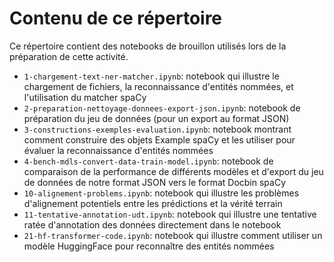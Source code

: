 # Contenu de ce répertoire
Ce répertoire contient des notebooks de brouillon utilisés lors de la préparation de cette activité.

- `1-chargement-text-ner-matcher.ipynb`: notebook qui illustre le chargement de fichiers, la reconnaissance d'entités nommées, et l'utilisation du matcher spaCy
- `2-preparation-nettoyage-donnees-export-json.ipynb`: notebook de préparation du jeu de données (pour un export au format JSON)
- `3-constructions-exemples-evaluation.ipynb`: notebook montrant comment construire des objets Example spaCy et les utiliser pour évaluer la reconnaissance d'entités nommées
- `4-bench-mdls-convert-data-train-model.ipynb`: notebook de comparaison de la performance de différents modèles et d'export du jeu de données de notre format JSON vers le format Docbin spaCy
- `10-alignement-problems.ipynb`: notebook qui illustre les problèmes d'alignement potentiels entre les prédictions et la vérité terrain
- `11-tentative-annotation-udt.ipynb`: notebook qui illustre une tentative ratée d'annotation des données directement dans le notebook
- `21-hf-transformer-code.ipynb`: notebook qui illustre comment utiliser un modèle HuggingFace pour reconnaître des entités nommées